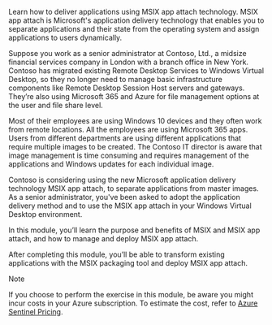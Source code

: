 Learn how to deliver applications using MSIX app attach technology. MSIX app attach is Microsoft's application delivery technology that enables you to separate applications and their state from the operating system and assign applications to users dynamically.

Suppose you work as a senior administrator at Contoso, Ltd., a midsize financial services company in London with a branch office in New York. Contoso has migrated existing Remote Desktop Services to Windows Virtual Desktop, so they no longer need to manage basic infrastructure components like Remote Desktop Session Host servers and gateways. They’re also using Microsoft 365 and Azure for file management options at the user and file share level.

Most of their employees are using Windows 10 devices and they often work from remote locations. All the employees are using Microsoft 365 apps. Users from different departments are using different applications that require multiple images to be created. The Contoso IT director is aware that image management is time consuming and requires management of the applications and Windows updates for each individual image.
<!--LM: The word "master" is likely ok in this instance, but if it makes sense, you could replace it with "primary" or another word to avoid compliance issues. -->
Contoso is considering using the new Microsoft application delivery technology MSIX app attach, to separate applications from master images. As a senior administrator, you've been asked to adopt the application delivery method and to use the MSIX app attach in your Windows Virtual Desktop environment.

In this module, you’ll learn the purpose and benefits of MSIX and MSIX app attach, and how to manage and deploy MSIX app attach.

After completing this module, you’ll be able to transform existing applications with the MSIX packaging tool and deploy MSIX app attach.

> [!NOTE]
> If you choose to perform the exercise in this module, be aware you might incur costs in your Azure subscription. To estimate the cost, refer to [Azure Sentinel Pricing](https://azure.microsoft.com/pricing/details/azure-sentinel/).
